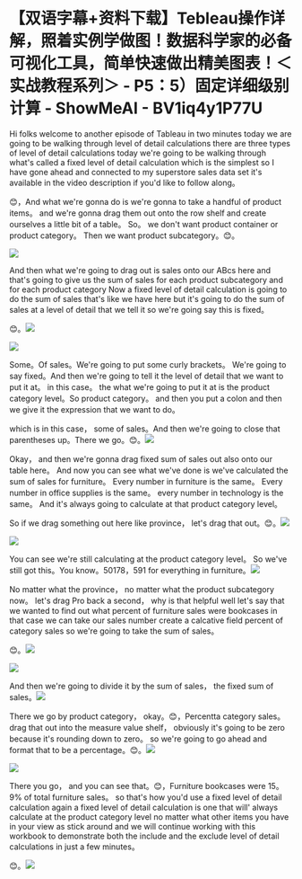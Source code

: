# 【双语字幕+资料下载】Tebleau操作详解，照着实例学做图！数据科学家的必备可视化工具，简单快速做出精美图表！＜实战教程系列＞ - P5：5）固定详细级别计算 - ShowMeAI - BV1iq4y1P77U

Hi folks welcome to another episode of Tableau in two minutes today we are going to be walking through level of detail calculations there are three types of level of detail calculations today we're going to be walking through what's called a fixed level of detail calculation which is the simplest so I have gone ahead and connected to my superstore sales data set it's available in the video description if you'd like to follow along。

😊，And what we're gonna do is we're gonna to take a handful of product items。 and we're gonna drag them out onto the row shelf and create ourselves a little bit of a table。 So。 we don't want product container or product category。 Then we want product subcategory。😊。

![](img/f8bdab4545ad8d0f05bd4ea539284270_1.png)

And then what we're going to drag out is sales onto our ABcs here and that's going to give us the sum of sales for each product subcategory and for each product category Now a fixed level of detail calculation is going to do the sum of sales that's like we have here but it's going to do the sum of sales at a level of detail that we tell it so we're going say this is fixed。

😊。![](img/f8bdab4545ad8d0f05bd4ea539284270_3.png)

![](img/f8bdab4545ad8d0f05bd4ea539284270_4.png)

Some。Of sales。We're going to put some curly brackets。 We're going to say fixed。And then we're going to tell it the level of detail that we want to put it at。 in this case。 the what we're going to put it at is the product category level。So product category。 and then you put a colon and then we give it the expression that we want to do。

 which is in this case， some of sales。And then we're going to close that parentheses up。There we go。😊。![](img/f8bdab4545ad8d0f05bd4ea539284270_6.png)

Okay， and then we're gonna drag fixed sum of sales out also onto our table here。 And now you can see what we've done is we've calculated the sum of sales for furniture。 Every number in furniture is the same。 Every number in office supplies is the same。 every number in technology is the same。 And it's always going to calculate at that product category level。

 So if we drag something out here like province， let's drag that out。😊。![](img/f8bdab4545ad8d0f05bd4ea539284270_8.png)

![](img/f8bdab4545ad8d0f05bd4ea539284270_9.png)

You can see we're still calculating at the product category level。 So we've still got this。You know。50178，591 for everything in furniture。![](img/f8bdab4545ad8d0f05bd4ea539284270_11.png)

No matter what the province， no matter what the product subcategory now。 let's drag Pro back a second， why is that helpful well let's say that we wanted to find out what percent of furniture sales were bookcases in that case we can take our sales number create a calcative field percent of category sales so we're going to take the sum of sales。

😊。![](img/f8bdab4545ad8d0f05bd4ea539284270_13.png)

![](img/f8bdab4545ad8d0f05bd4ea539284270_14.png)

And then we're going to divide it by the sum of sales， the fixed sum of sales。![](img/f8bdab4545ad8d0f05bd4ea539284270_16.png)

There we go by product category， okay。😊，Percentta category sales。 drag that out into the measure value shelf， obviously it's going to be zero because it's rounding down to zero。 so we're going to go ahead and format that to be a percentage。😊。![](img/f8bdab4545ad8d0f05bd4ea539284270_18.png)

![](img/f8bdab4545ad8d0f05bd4ea539284270_19.png)

There you go， and you can see that。😊，Furniture bookcases were 15。9% of total furniture sales。 so that's how you'd use a fixed level of detail calculation again a fixed level of detail calculation is one that will' always calculate at the product category level no matter what other items you have in your view as stick around and we will continue working with this workbook to demonstrate both the include and the exclude level of detail calculations in just a few minutes。

😊。![](img/f8bdab4545ad8d0f05bd4ea539284270_21.png)